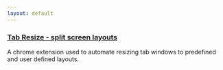 ```yaml
---
layout: default
---
```



<div class="project-wrapper">
  <div class="project">
    <h3 class="project-title"><a href="blog/2012/09/03/tab-resize-split-screen-layouts">Tab Resize - split screen layouts</a></h3>
    <div class="project-description">
	A chrome extension used to automate resizing tab windows to predefined and user defined layouts.
    </div>
  </div>
</div>
